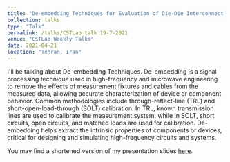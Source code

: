 ```yaml
---
title: "De-embedding Techniques for Evaluation of Die-Die Interconnect structure on theInterposer Technology"
collection: talks
type: "Talk"
permalink: /talks/CSTLab_talk 19-7-2021
venue: "CSTLab Weekly Talks"
date: 2021-04-21
location: "Tehran, Iran"
---
```



I'll be talking about De-embedding Techniques. De-embedding is a signal processing technique used in high-frequency and microwave engineering to remove the effects of measurement fixtures and cables from the measured data, allowing accurate characterization of device or component behavior. Common methodologies include through-reflect-line (TRL) and short-open-load-through (SOLT) calibration. In TRL, known transmission lines are used to calibrate the measurement system, while in SOLT, short circuits, open circuits, and matched loads are used for calibration. De-embedding helps extract the intrinsic properties of components or devices, critical for designing and simulating high-frequency circuits and systems.

You may find a shortened version of my presentation slides [here](https://MiladSeyedi.github.io/files/De-embedding-Techniques-for-Evaluation-of-Die-Die-Interconnect-on-the-Organic-Interposer-Technology-Surface.pdf).
